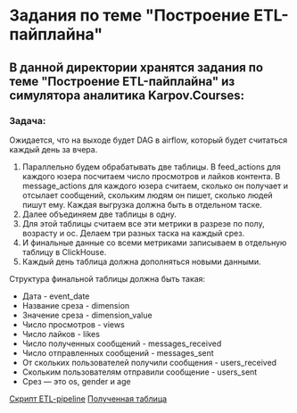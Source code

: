 # Задания по теме "Построение ETL-пайплайна"

## В данной директории хранятся задания по теме "Построение ETL-пайплайна" из симулятора аналитика Karpov.Courses:

### Задача:
Ожидается, что на выходе будет DAG в airflow, который будет считаться каждый день за вчера. 

1. Параллельно будем обрабатывать две таблицы. В feed_actions для каждого юзера посчитаем число просмотров и лайков контента. В message_actions для каждого юзера считаем, сколько он получает и отсылает сообщений, скольким людям он пишет, сколько людей пишут ему. Каждая выгрузка должна быть в отдельном таске.
2. Далее объединяем две таблицы в одну.
3. Для этой таблицы считаем все эти метрики в разрезе по полу, возрасту и ос. Делаем три разных таска на каждый срез.
4. И финальные данные со всеми метриками записываем в отдельную таблицу в ClickHouse.
5. Каждый день таблица должна дополняться новыми данными. 

Структура финальной таблицы должна быть такая:

- Дата - event_date
- Название среза - dimension
- Значение среза - dimension_value
- Число просмотров - views
- Число лайков - likes
- Число полученных сообщений - messages_received
- Число отправленных сообщений - messages_sent
- От скольких пользователей получили сообщения - users_received
- Скольким пользователям отправили сообщение - users_sent
- Срез — это os, gender и age

[Скрипт ETL-pipeline](https://github.com/myuvasilev/karpov.courses/blob/main/ETL_pipeline/ETL_pipeline.py)
[Полученная таблица](https://github.com/myuvasilev/karpov.courses/blob/main/ETL_pipeline/ETL_pipeline_table.png)
